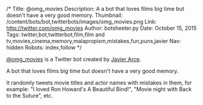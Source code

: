 /*
Title: @omg_movies
Description: A a bot that loves films big time but doesn't have a very good memory.
Thumbnail: /content/bots/bot,twitterbots/images/omg_movies.png
Link: http://twitter.com/omg_movies
Author: botsheeter.py
Date: October 15, 2015
Tags: twitter,bot,twitterbot,film,film and tv,movies,cinema,memory,malapropism,mistakes,fun,puns,javier
Nav: hidden
Robots: index,follow
*/

[@omg_movies](https://twitter.com/omg_movies) is a Twitter bot created by [Javier Arce](https://twitter.com/javier). 

A bot that loves films big time but doesn't have a very good memory.

It randomly tweets movie titles and actor names with mistakes in them, for example: "I loved Ron Howard's A Beautiful Bind!", "Movie night with Back to the Suture", etc.
